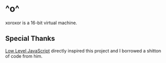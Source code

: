 # ^o^
xoroxor is a 16-bit virtual machine.

## Special Thanks
[Low Level JavaScript](https://www.youtube.com/c/LowLevelJavaScript) directly inspired this project and I borrowed a shitton of code from him.

